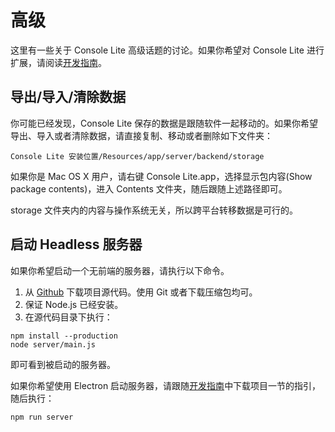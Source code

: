 # 高级

这里有一些关于 Console Lite 高级话题的讨论。如果你希望对 Console Lite 进行扩展，请阅读[开发指南](developer.md)。

## 导出/导入/清除数据

你可能已经发现，Console Lite 保存的数据是跟随软件一起移动的。如果你希望导出、导入或者清除数据，请直接复制、移动或者删除如下文件夹：

```
Console Lite 安装位置/Resources/app/server/backend/storage
```

如果你是 Mac OS X 用户，请右键 Console Lite.app，选择显示包内容(Show package contents)，进入 Contents 文件夹，随后跟随上述路径即可。

storage 文件夹内的内容与操作系统无关，所以跨平台转移数据是可行的。

## 启动 Headless 服务器

如果你希望启动一个无前端的服务器，请执行以下命令。

1. 从 [Github](https://github.com/CircuitCoder/Console-Lite) 下载项目源代码。使用 Git 或者下载压缩包均可。
2. 保证 Node.js 已经安装。
3. 在源代码目录下执行：

```
npm install --production
node server/main.js
```

即可看到被启动的服务器。

如果你希望使用 Electron 启动服务器，请跟随[开发指南](developer.md)中下载项目一节的指引，随后执行：

```
npm run server
```
